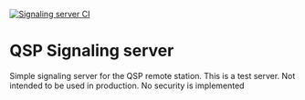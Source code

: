 [![Signaling server CI](https://github.com/FEZ-Remote/fez-remote-signal-server/actions/workflows/ci.yaml/badge.svg)](https://github.com/FEZ-Remote/fez-remote-signal-server/actions/workflows/ci.yaml)

# QSP Signaling server
Simple signaling server for the QSP remote station.
This is a test server. Not intended to be used in production. No security is implemented